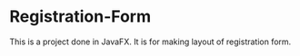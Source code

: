 # Registration-Form

This is a project done in JavaFX. It is for making layout of registration form.
